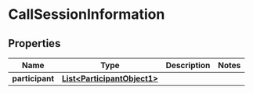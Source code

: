 
# CallSessionInformation

## Properties
Name | Type | Description | Notes
------------ | ------------- | ------------- | -------------
**participant** | [**List&lt;ParticipantObject1&gt;**](ParticipantObject1.md) |  | 



